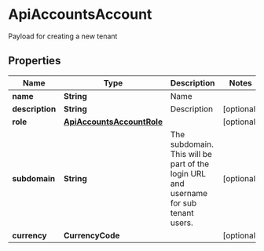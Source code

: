 

# ApiAccountsAccount

Payload for creating a new tenant
## Properties

Name | Type | Description | Notes
------------ | ------------- | ------------- | -------------
**name** | **String** | Name | 
**description** | **String** | Description |  [optional]
**role** | [**ApiAccountsAccountRole**](ApiAccountsAccountRole.md) |  |  [optional]
**subdomain** | **String** | The subdomain. This will be part of the login URL and username for sub tenant users. |  [optional]
**currency** | **CurrencyCode** |  |  [optional]



